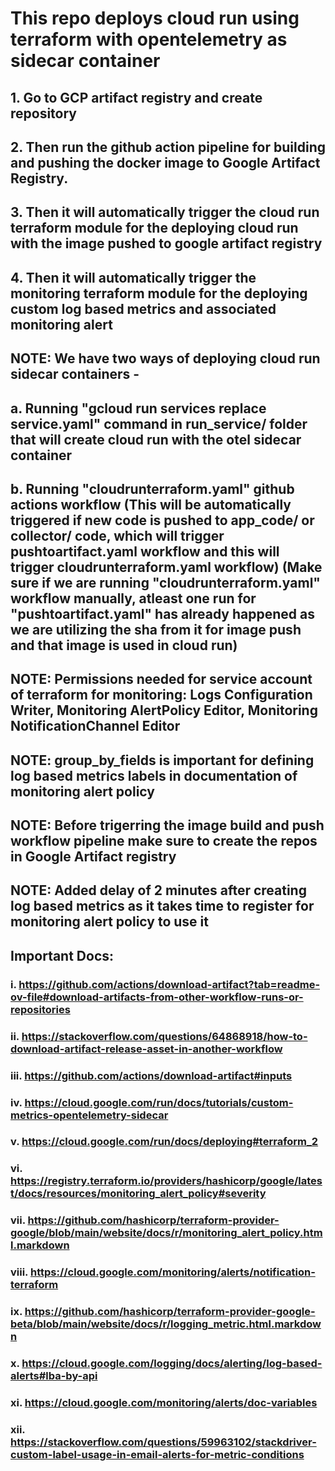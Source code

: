 # This repo deploys cloud run using terraform with opentelemetry as sidecar container

## 1. Go to GCP artifact registry and create repository

## 2. Then run the github action pipeline for building and pushing the docker image to Google Artifact Registry.

## 3. Then it will automatically trigger the cloud run terraform module for the deploying cloud run with the image pushed to google artifact registry

## 4. Then it will automatically trigger the monitoring terraform module for the deploying custom log based metrics and associated monitoring alert

## NOTE: We have two ways of deploying cloud run sidecar containers -

## a. Running "gcloud run services replace service.yaml" command in run_service/ folder that will create cloud run with the otel sidecar container

## b. Running "cloudrunterraform.yaml" github actions workflow (This will be automatically triggered if new code is pushed to app_code/ or collector/ code, which will trigger pushtoartifact.yaml workflow and this will trigger cloudrunterraform.yaml workflow) (Make sure if we are running "cloudrunterraform.yaml" workflow manually, atleast one run for "pushtoartifact.yaml" has already happened as we are utilizing the sha from it for image push and that image is used in cloud run)

## NOTE: Permissions needed for service account of terraform for monitoring: Logs Configuration Writer, Monitoring AlertPolicy Editor, Monitoring NotificationChannel Editor

## NOTE: group_by_fields is important for defining log based metrics labels in documentation of monitoring alert policy

## NOTE: Before trigerring the image build and push workflow pipeline make sure to create the repos in Google Artifact registry

## NOTE: Added delay of 2 minutes after creating log based metrics as it takes time to register for monitoring alert policy to use it

## Important Docs:

### i. https://github.com/actions/download-artifact?tab=readme-ov-file#download-artifacts-from-other-workflow-runs-or-repositories

### ii. https://stackoverflow.com/questions/64868918/how-to-download-artifact-release-asset-in-another-workflow

### iii. https://github.com/actions/download-artifact#inputs

### iv. https://cloud.google.com/run/docs/tutorials/custom-metrics-opentelemetry-sidecar

### v. https://cloud.google.com/run/docs/deploying#terraform_2

### vi. https://registry.terraform.io/providers/hashicorp/google/latest/docs/resources/monitoring_alert_policy#severity

### vii. https://github.com/hashicorp/terraform-provider-google/blob/main/website/docs/r/monitoring_alert_policy.html.markdown

### viii. https://cloud.google.com/monitoring/alerts/notification-terraform

### ix. https://github.com/hashicorp/terraform-provider-google-beta/blob/main/website/docs/r/logging_metric.html.markdown

### x. https://cloud.google.com/logging/docs/alerting/log-based-alerts#lba-by-api

### xi. https://cloud.google.com/monitoring/alerts/doc-variables

### xii. https://stackoverflow.com/questions/59963102/stackdriver-custom-label-usage-in-email-alerts-for-metric-conditions